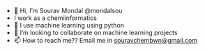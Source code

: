 - 👋 Hi, I’m  Sourav Mondal @mondalsou
-  I work as a chemiinformatics
- 👀 I use machine learning using python
- 💞️ I’m looking to collaborate on machine learning projects
- 📫 How to reach me?? Email me in souravchembwn@gmail.com

<!---
mondalsou/mondalsou is a ✨ special ✨ repository because its `README.md` (this file) appears on your GitHub profile.
You can click the Preview link to take a look at your changes.
--->
